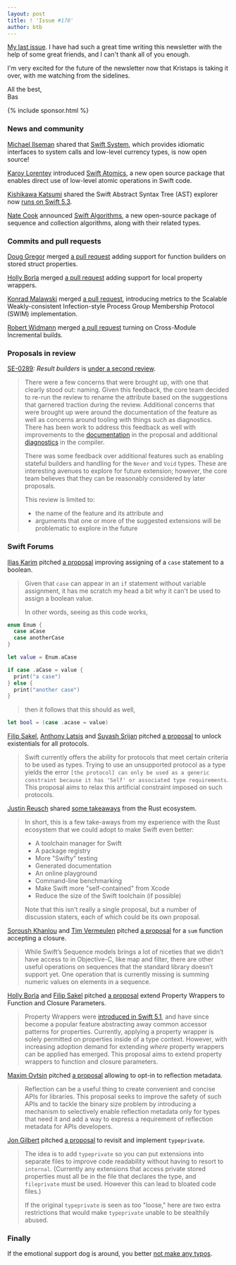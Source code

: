 ```yaml
---
layout: post
title: ! 'Issue #170'
author: btb
---
```


[My last issue](https://basthomas.github.io/goodbye-swift-weekly). I have had
such a great time writing this newsletter with the help of some great friends,
and I can't thank all of you enough.

I'm very excited for the future of the newsletter now that Kristaps is taking
it over, with me watching from the sidelines.

All the best,  
Bas

<!--excerpt-->

{% include sponsor.html %}

### News and community

[Michael Ilseman](https://twitter.com/ilseman/) shared that [Swift System](https://swift.org/blog/swift-system/), which provides idiomatic interfaces to system calls and low-level currency types, is now open source!

[Karoy Lorentey](https://twitter.com/lorentey/) introduced [Swift Atomics](https://swift.org/blog/swift-atomics/), a new open source package that enables direct use of low-level atomic operations in Swift code.

[Kishikawa Katsumi](https://twitter.com/k_katsumi/status/1313593242533806081) shared the Swift Abstract Syntax Tree (AST) explorer now [runs on Swift 5.3](https://swift-ast-explorer.com).

[Nate Cook](https://twitter.com/nnnnnnnn/) announced [Swift Algorithms](https://swift.org/blog/swift-algorithms/), a new open-source package of sequence and collection algorithms, along with their related types.

### Commits and pull requests

[Doug Gregor](https://twitter.com/dgregor79) merged [a pull request](https://github.com/apple/swift/pull/34097) adding support for function builders on stored struct properties.

[Holly Borla](https://twitter.com/hollyborla) merged [a pull request](https://github.com/apple/swift/pull/34109) adding support for local property wrappers.

[Konrad Malawski](https://twitter.com/ktosopl) merged [a pull request](https://github.com/apple/swift-cluster-membership/pull/70), introducing metrics to the Scalable Weakly-consistent Infection-style Process Group Membership Protocol (SWIM) implementation.

[Robert Widmann](https://twitter.com/CodaFi_) merged [a pull request](https://github.com/apple/swift/pull/34196) turning on Cross-Module Incremental builds.

### Proposals in review

[SE-0289](https://github.com/apple/swift-evolution/blob/main/proposals/0289-result-builders.md): *Result builders* is [under a second review](https://forums.swift.org/t/se-0289-review-2-result-builders/40585).

> There were a few concerns that were brought up, with one that clearly stood out: naming. Given this feedback, the core team decided to re-run the review to rename the attribute based on the suggestions that garnered traction during the review. Additional concerns that were brought up were around the documentation of the feature as well as concerns around tooling with things such as diagnostics. There has been work to address this feedback as well with improvements to the [documentation](https://github.com/apple/swift-evolution/pull/1182) in the proposal and additional [diagnostics](https://github.com/apple/swift/pull/33972) in the compiler.
>
> There was some feedback over additional features such as enabling stateful builders and handling for the `Never` and `Void` types. These are interesting avenues to explore for future extension; however, the core team believes that they can be reasonably considered by later proposals.
>
> This review is limited to:
>
> - the name of the feature and its attribute and
> - arguments that one or more of the suggested extensions will be problematic to explore in the future

### Swift Forums

[Ilias Karim](https://forums.swift.org/u/ilias_karim) pitched [a proposal](https://forums.swift.org/t/proposal-sanity-check-assigning-a-case-statement-to-a-boolean/40584) improving assigning of a `case` statement to a boolean.

> Given that `case` can appear in an `if` statement without variable assignment, it has me scratch my head a bit why it can't be used to assign a boolean value.
>
> In other words, seeing as this code works,

```swift
enum Enum {
  case aCase
  case anotherCase
}

let value = Enum.aCase

if case .aCase = value {
  print("a case")
} else {
  print("another case")
}
```

> then it follows that this should as well,

```swift
let bool = (case .acase = value)
```

[Filip Sakel](https://github.com/filip-sakel), [Anthony Latsis](https://twitter.com/AnthonyLatsis) and [Suyash Srijan](https://twitter.com/suyashsrijan) pitched [a proposal](https://forums.swift.org/t/unlock-existential-types-for-all-protocols/40665) to unlock existentials for all protocols.

> Swift currently offers the ability for protocols that meet certain criteria to be used as types. Trying to use an unsupported protocol as a type yields the error `[the protocol] can only be used as a generic constraint because it has 'Self' or associated type requirements`. This proposal aims to relax this artificial constraint imposed on such protocols.

[Justin Reusch](https://twitter.com/reuschj) shared [some takeaways](https://forums.swift.org/t/a-few-take-aways-from-the-rust-ecosystem/40771) from the Rust ecosystem.

> In short, this is a few take-aways from my experience with the Rust ecosystem that we could adopt to make Swift even better:
>
> - A toolchain manager for Swift
> - A package registry
> - More "Swifty" testing
> - Generated documentation
> - An online playground
> - Command-line benchmarking
> - Make Swift more "self-contained" from Xcode
> - Reduce the size of the Swift toolchain (if possible)
>
> Note that this isn't really a single proposal, but a number of discussion staters, each of which could be its own proposal.

[Soroush Khanlou](https://twitter.com/khanlou) and [Tim Vermeulen](https://twitter.com/tim_vermeulen) pitched [a proposal](https://forums.swift.org/t/sum-with-block/40785) for a `sum` function accepting a closure.

> While Swift’s Sequence models brings a lot of niceties that we didn’t have access to in Objective-C, like map and filter, there are other useful operations on sequences that the standard library doesn’t support yet. One operation that is currently missing is summing numeric values on elements in a sequence.

[Holly Borla](https://twitter.com/hollyborla) and [Filip Sakel](https://github.com/filip-sakel) pitched [a proposal](https://forums.swift.org/t/pitch-2-extend-property-wrappers-to-function-and-closure-parameters/40959) extend Property Wrappers to Function and Closure Parameters.

> Property Wrappers were [introduced in Swift 5.1](https://github.com/apple/swift-evolution/blob/master/proposals/0258-property-wrappers.md), and have since become a popular feature abstracting away common accessor patterns for properties. Currently, applying a property wrapper is solely permitted on properties inside of a type context. However, with increasing adoption demand for extending _where_ property wrappers can be applied has emerged. This proposal aims to extend property wrappers to function and closure parameters.

[Maxim Ovtsin](https://github.com/maxovtsin) pitched [a proposal](https://forums.swift.org/t/proposal-opt-in-reflection-metadata/40981) allowing to opt-in to reflection metadata.

> Reflection can be a useful thing to create convenient and concise APIs for libraries. This proposal seeks to improve the safety of such APIs and to tackle the binary size problem by introducing a mechanism to selectively enable reflection metadata only for types that need it and add a way to express a requirement of reflection metadata for APIs developers.

[Jon Gilbert](https://forums.swift.org/u/vitamin) pitched [a proposal](https://forums.swift.org/t/implement-alvarez-monteiros-typeprivate-possibly-with-one-or-two-extra-restrictions/40994) to revisit and implement `typeprivate`.

> The idea is to add `typeprivate` so you can put extensions into separate files to improve code readability without having to resort to `internal`. (Currently any extensions that access private stored properties must all be in the file that declares the type, and `fileprivate` must be used. However this can lead to bloated code files.)
>
> If the original `typeprivate` is seen as too "loose," here are two extra restrictions that would make `typeprivate` unable to be stealthily abused.

### Finally

If the emotional support dog is around, you better [not make any typos](https://twitter.com/jckarter/status/1309626612954968065).
